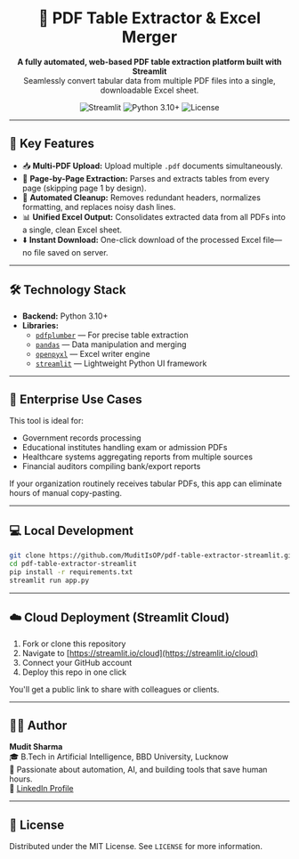
<h1 align="center">📄 PDF Table Extractor & Excel Merger</h1>
<p align="center">
    <strong>A fully automated, web-based PDF table extraction platform built with Streamlit</strong><br>
    Seamlessly convert tabular data from multiple PDF files into a single, downloadable Excel sheet.
</p>

<p align="center">
    <img src="https://img.shields.io/badge/built%20with-streamlit-ff4b4b?logo=streamlit" alt="Streamlit">
    <img src="https://img.shields.io/badge/python-3.10%2B-blue.svg" alt="Python 3.10+">
    <img src="https://img.shields.io/github/license/MuditIsOP/pdf-table-extractor-streamlit" alt="License">
</p>

---

## 🚀 Key Features

- 📥 **Multi-PDF Upload:** Upload multiple `.pdf` documents simultaneously.
- 📄 **Page-by-Page Extraction:** Parses and extracts tables from every page (skipping page 1 by design).
- 🧹 **Automated Cleanup:** Removes redundant headers, normalizes formatting, and replaces noisy dash lines.
- 📊 **Unified Excel Output:** Consolidates extracted data from all PDFs into a single, clean Excel sheet.
- ⬇️ **Instant Download:** One-click download of the processed Excel file—no file saved on server.

---

## 🛠️ Technology Stack

- **Backend:** Python 3.10+
- **Libraries:** 
  - [`pdfplumber`](https://pypi.org/project/pdfplumber/) — For precise table extraction
  - [`pandas`](https://pandas.pydata.org/) — Data manipulation and merging
  - [`openpyxl`](https://pypi.org/project/openpyxl/) — Excel writer engine
  - [`streamlit`](https://streamlit.io/) — Lightweight Python UI framework

---

## 💼 Enterprise Use Cases

This tool is ideal for:
- Government records processing
- Educational institutes handling exam or admission PDFs
- Healthcare systems aggregating reports from multiple sources
- Financial auditors compiling bank/export reports

If your organization routinely receives tabular PDFs, this app can eliminate hours of manual copy-pasting.

---

## 💻 Local Development

```bash
git clone https://github.com/MuditIsOP/pdf-table-extractor-streamlit.git
cd pdf-table-extractor-streamlit
pip install -r requirements.txt
streamlit run app.py
```

---

## ☁️ Cloud Deployment (Streamlit Cloud)

1. Fork or clone this repository
2. Navigate to [https://streamlit.io/cloud](https://streamlit.io/cloud)
3. Connect your GitHub account
4. Deploy this repo in one click

You'll get a public link to share with colleagues or clients.

---

## 👨‍💻 Author

**Mudit Sharma**  
🎓 B.Tech in Artificial Intelligence, BBD University, Lucknow  
💼 Passionate about automation, AI, and building tools that save human hours.  
🔗 [LinkedIn Profile](https://www.linkedin.com/in/muditsharma-)

---

## 📝 License

Distributed under the MIT License. See `LICENSE` for more information.
